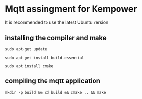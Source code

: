 # Mqtt assingment for Kempower
It is recommended to use the latest Ubuntu version

## installing the compiler and make
```
sudo apt-get update
```
```
sudo apt-get install build-essential
```
```
sudo apt install cmake
```

## compiling the mqtt application

```
mkdir -p build && cd build && cmake .. && make
```

